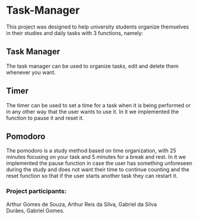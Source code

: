 # Task-Manager

This project was designed to help university students organize themselves in their studies and daily tasks with 3 functions, namely:

<h2>Task Manager</h2>
The task manager can be used to organize tasks, edit and delete them whenever you want.

<h2>Timer</h2>
The timer can be used to set a time for a task when it is being performed or in any other way that the user wants to use it. In it we implemented the function to pause it and reset it.

<h2>Pomodoro</h2>
The pomodoro is a study method based on time organization, with 25 minutes focusing on your task and 5 minutes for a break and rest. In it we implemented the pause function in case the user has something unforeseen during the study and does not want their time to continue counting and the reset function so that if the user starts another task they can restart it.

<h3><b>Project participants: </b></h3>Arthur Gomes de Souza, Arthur Reis da Silva, Gabriel da Silva Durães, Gabriel Gomes.
